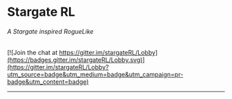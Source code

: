 # Stargate RL
###### A Stargate inspired RogueLike

[![Join the chat at https://gitter.im/stargateRL/Lobby](https://badges.gitter.im/stargateRL/Lobby.svg)](https://gitter.im/stargateRL/Lobby?utm_source=badge&utm_medium=badge&utm_campaign=pr-badge&utm_content=badge)

---
